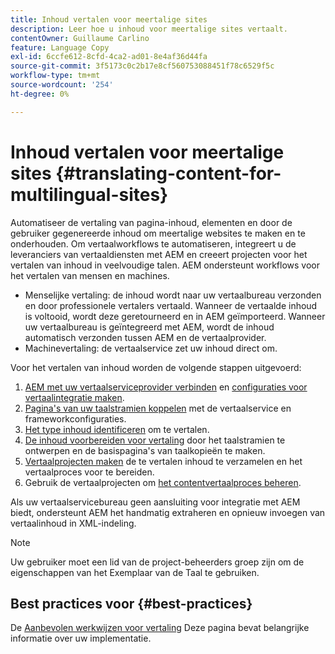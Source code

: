 ```yaml
---
title: Inhoud vertalen voor meertalige sites
description: Leer hoe u inhoud voor meertalige sites vertaalt.
contentOwner: Guillaume Carlino
feature: Language Copy
exl-id: 6ccfe612-8cfd-4ca2-ad01-8e4af36d44fa
source-git-commit: 3f5173c0c2b17e8cf560753088451f78c6529f5c
workflow-type: tm+mt
source-wordcount: '254'
ht-degree: 0%

---
```


# Inhoud vertalen voor meertalige sites {#translating-content-for-multilingual-sites}

Automatiseer de vertaling van pagina-inhoud, elementen en door de gebruiker gegenereerde inhoud om meertalige websites te maken en te onderhouden. Om vertaalworkflows te automatiseren, integreert u de leveranciers van vertaaldiensten met AEM en creeert projecten voor het vertalen van inhoud in veelvoudige talen. AEM ondersteunt workflows voor het vertalen van mensen en machines.

* Menselijke vertaling: de inhoud wordt naar uw vertaalbureau verzonden en door professionele vertalers vertaald. Wanneer de vertaalde inhoud is voltooid, wordt deze geretourneerd en in AEM geïmporteerd. Wanneer uw vertaalbureau is geïntegreerd met AEM, wordt de inhoud automatisch verzonden tussen AEM en de vertaalprovider.
* Machinevertaling: de vertaalservice zet uw inhoud direct om.

Voor het vertalen van inhoud worden de volgende stappen uitgevoerd:

1. [AEM met uw vertaalserviceprovider verbinden](/help/sites-administering/tc-tic.md#connecting-to-a-translation-service-provider) en [configuraties voor vertaalintegratie maken](/help/sites-administering/tc-tic.md).
1. [Pagina&#39;s van uw taalstramien koppelen](/help/sites-administering/tc-tic.md#configuring-pages-for-translation) met de vertaalservice en frameworkconfiguraties.
1. [Het type inhoud identificeren](/help/sites-administering/tc-rules.md) om te vertalen.
1. [De inhoud voorbereiden voor vertaling](/help/sites-administering/tc-prep.md) door het taalstramien te ontwerpen en de basispagina&#39;s van taalkopieën te maken.
1. [Vertaalprojecten maken](/help/sites-administering/tc-manage.md) de te vertalen inhoud te verzamelen en het vertaalproces voor te bereiden.
1. Gebruik de vertaalprojecten om [het contentvertaalproces beheren](/help/sites-administering/tc-manage.md).

Als uw vertaalservicebureau geen aansluiting voor integratie met AEM biedt, ondersteunt AEM het handmatig extraheren en opnieuw invoegen van vertaalinhoud in XML-indeling.

>[!NOTE]
>
>Uw gebruiker moet een lid van de project-beheerders groep zijn om de eigenschappen van het Exemplaar van de Taal te gebruiken.

## Best practices voor {#best-practices}

De [Aanbevolen werkwijzen voor vertaling](/help/sites-administering/tc-bp.md) Deze pagina bevat belangrijke informatie over uw implementatie.
